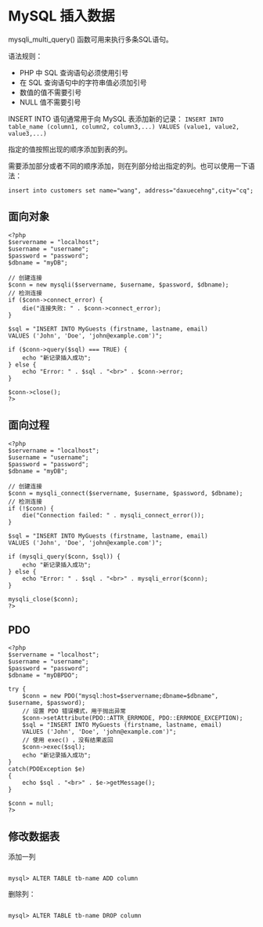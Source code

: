 # MySQL 插入数据
mysqli_multi_query() 函数可用来执行多条SQL语句。

语法规则：
+ PHP 中 SQL 查询语句必须使用引号
+ 在 SQL 查询语句中的字符串值必须加引号
+ 数值的值不需要引号
+ NULL 值不需要引号

INSERT INTO 语句通常用于向 MySQL 表添加新的记录：
`INSERT INTO table_name (column1, column2, column3,...)
VALUES (value1, value2, value3,...)`

指定的值按照出现的顺序添加到表的列。

需要添加部分或者不同的顺序添加，则在列部分给出指定的列。也可以使用一下语法：

```
insert into customers set name="wang", address="daxuecehng",city="cq";
```

## 面向对象
```
<?php
$servername = "localhost";
$username = "username";
$password = "password";
$dbname = "myDB";

// 创建连接
$conn = new mysqli($servername, $username, $password, $dbname);
// 检测连接
if ($conn->connect_error) {
    die("连接失败: " . $conn->connect_error);
} 

$sql = "INSERT INTO MyGuests (firstname, lastname, email)
VALUES ('John', 'Doe', 'john@example.com')";

if ($conn->query($sql) === TRUE) {
    echo "新记录插入成功";
} else {
    echo "Error: " . $sql . "<br>" . $conn->error;
}

$conn->close();
?>
```

## 面向过程
```
<?php
$servername = "localhost";
$username = "username";
$password = "password";
$dbname = "myDB";

// 创建连接
$conn = mysqli_connect($servername, $username, $password, $dbname);
// 检测连接
if (!$conn) {
    die("Connection failed: " . mysqli_connect_error());
}

$sql = "INSERT INTO MyGuests (firstname, lastname, email)
VALUES ('John', 'Doe', 'john@example.com')";

if (mysqli_query($conn, $sql)) {
    echo "新记录插入成功";
} else {
    echo "Error: " . $sql . "<br>" . mysqli_error($conn);
}

mysqli_close($conn);
?>
```
## PDO
```
<?php
$servername = "localhost";
$username = "username";
$password = "password";
$dbname = "myDBPDO";

try {
    $conn = new PDO("mysql:host=$servername;dbname=$dbname", $username, $password);
    // 设置 PDO 错误模式，用于抛出异常
    $conn->setAttribute(PDO::ATTR_ERRMODE, PDO::ERRMODE_EXCEPTION);
    $sql = "INSERT INTO MyGuests (firstname, lastname, email)
    VALUES ('John', 'Doe', 'john@example.com')";
    // 使用 exec() ，没有结果返回 
    $conn->exec($sql);
    echo "新记录插入成功";
}
catch(PDOException $e)
{
    echo $sql . "<br>" . $e->getMessage();
}

$conn = null;
?>
```
## 修改数据表
添加一列
```

mysql> ALTER TABLE tb-name ADD column
```

删除列：
```

mysql> ALTER TABLE tb-name DROP column
```

